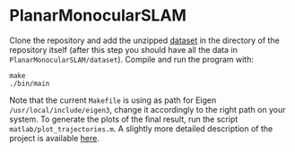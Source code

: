 # PlanarMonocularSLAM
Clone the repository and add the unzipped
[dataset](https://drive.google.com/open?id=1t0GJB9xKKzIJ7ibvVF2MYithinhRRJku)
in the directory of the
repository itself (after this step you should have all the data in
`PlanarMonocularSLAM/dataset`). Compile and run the program with:
~~~~
make
./bin/main
~~~~
Note that the current `Makefile` is using as path for Eigen
`/usr/local/include/eigen3`, change it accordingly to the right path on
your system.
To generate the plots of the final result, run the script `matlab/plot_trajectories.m`.
A slightly more detailed description of the project is available [here](https://github.com/micco00x/ProbabilisticRoboticsReport/blob/master/report.pdf).
